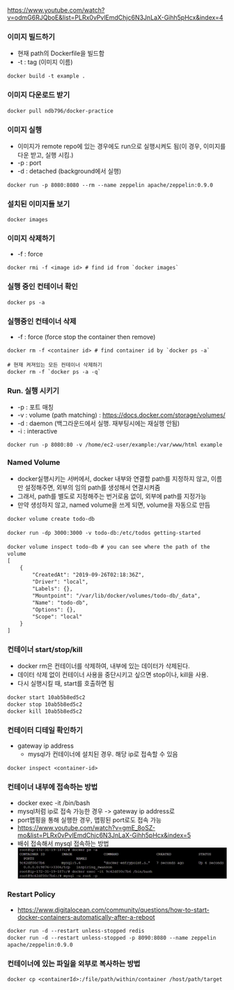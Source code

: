 https://www.youtube.com/watch?v=odmG6RJQboE&list=PLRx0vPvlEmdChjc6N3JnLaX-Gihh5pHcx&index=4

### 이미지 빌드하기
- 현재 path의 Dockerfile을 빌드함
- -t : tag (이미지 이름)
```
docker build -t example .
```

### 이미지 다운로드 받기
```
docker pull ndb796/docker-practice
```

### 이미지 실행
- 이미지가 remote repo에 있는 경우에도 run으로 실행시켜도 됨(이 경우, 이미지를 다운 받고, 실행 시킴.)
- -p : port
- -d : detached (background에서 실행)
```
docker run -p 8080:8080 --rm --name zeppelin apache/zeppelin:0.9.0
```

### 설치된 이미지들 보기
```
docker images
```

### 이미지 삭제하기
- -f : force
```
docker rmi -f <image id> # find id from `docker images`
```

### 실행 중인 컨테이너 확인
```
docker ps -a
```

### 실행중인 컨테이너 삭제
- -f : force (force stop the container then remove)
```
docker rm -f <container id> # find container id by `docker ps -a`

# 현재 켜져있는 모든 컨테이너 삭제하기
docker rm -f `docker ps -a -q`
```

### Run. 실행 시키기
- -p : 포트 매칭
- -v : volume (path matching) : https://docs.docker.com/storage/volumes/
- -d : daemon (백그라운드에서 실행. 재부팅시에는 재실행 안됨)
- -i : interactive

```
docker run -p 8080:80 -v /home/ec2-user/example:/var/www/html example
```

### Named Volume
- docker실행시키는 서버에서, docker 내부와 연결할 path를 지정하지 않고, 이름만 설정해주면, 외부의 임의 path를 생성해서 연결시켜줌
- 그래서, path를 별도로 지정해주는 번거로움 없이, 외부에 path를 지정가능
- 만약 생성하지 않고, named volume을 쓰게 되면, volume을 자동으로 만듬
```
docker volume create todo-db

docker run -dp 3000:3000 -v todo-db:/etc/todos getting-started

docker volume inspect todo-db # you can see where the path of the volume
[
    {
        "CreatedAt": "2019-09-26T02:18:36Z",
        "Driver": "local",
        "Labels": {},
        "Mountpoint": "/var/lib/docker/volumes/todo-db/_data",
        "Name": "todo-db",
        "Options": {},
        "Scope": "local"
    }
]
```



### 컨테이너 start/stop/kill
- docker rm은 컨테이너를 삭제하여, 내부에 있는 데이터가 삭제된다.
- 데이터 삭제 없이 컨테이너 사용을 중단시키고 싶으면 stop이나, kill을 사용.
- 다시 실행시킬 때, start를 호출하면 됨
```
docker start 10ab5b8ed5c2
docker stop 10ab5b8ed5c2
docker kill 10ab5b8ed5c2
```

### 컨테이터 디테일 확인하기
- gateway ip address
  - mysql가 컨테이너에 설치된 경우. 해당 ip로 접속할 수 있음

```
docker inspect <container-id>
```

### 컨테이너 내부에 접속하는 방법
- docker exec -it <container-id> /bin/bash
- mysql처럼 ip로 접속 가능한 경우 -> gateway ip address로
- port맵핑을 통해 실행한 경우, 맵핑된 port로도 접속 가능
- https://www.youtube.com/watch?v=gmE_8oSZ-mo&list=PLRx0vPvlEmdChjc6N3JnLaX-Gihh5pHcx&index=5
- 배쉬 접속해서 mysql 접속하는 방법
  ![dd](img/connect-bash.jpg)


### Restart Policy
- https://www.digitalocean.com/community/questions/how-to-start-docker-containers-automatically-after-a-reboot
```
docker run -d --restart unless-stopped redis
docker run -d --restart unless-stopped -p 8090:8080 --name zeppelin apache/zeppelin:0.9.0
```


### 컨테이너에 있는 파일을 외부로 복사하는 방법
```
docker cp <containerId>:/file/path/within/container /host/path/target
```